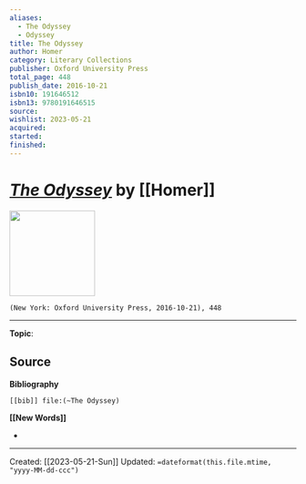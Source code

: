 ```yaml
---
aliases:
  - The Odyssey
  - Odyssey
title: The Odyssey
author: Homer
category: Literary Collections
publisher: Oxford University Press
total_page: 448
publish_date: 2016-10-21
isbn10: 191646512
isbn13: 9780191646515
source: 
wishlist: 2023-05-21
acquired: 
started: 
finished:
---
```

# *[The Odyssey]()* by [[Homer]]

<img src="http://books.google.com/books/content?id=VsRjDQAAQBAJ&printsec=frontcover&img=1&zoom=1&edge=curl&source=gbs_api" width=150>

`(New York: Oxford University Press, 2016-10-21), 448`



--- 
**Topic**: 

**Source**
- 

**Bibliography**

```query
[[bib]] file:(~The Odyssey)
```
 

**[[New Words]]**

- 

---
Created: [[2023-05-21-Sun]]
Updated: `=dateformat(this.file.mtime, "yyyy-MM-dd-ccc")`